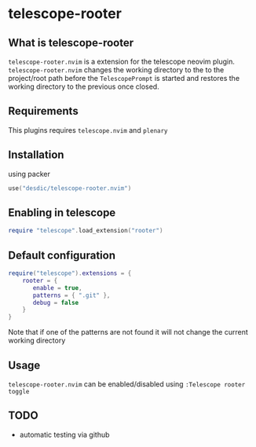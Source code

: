 # telescope-rooter

## What is telescope-rooter

`telescope-rooter.nvim` is a extension for the telescope neovim plugin. `telescope-rooter.nvim` changes the working directory to the to the project/root path before the `TelescopePrompt` is started and restores the working directory to the previous once closed.

## Requirements

This plugins requires `telescope.nvim` and `plenary`

## Installation

using packer

```lua
use("desdic/telescope-rooter.nvim")
```

## Enabling in telescope

```lua
require "telescope".load_extension("rooter")
```

## Default configuration

```lua
require("telescope").extensions = {
    rooter = {
       enable = true,
       patterns = { ".git" },
       debug = false
    }
}
```

Note that if one of the patterns are not found it will not change the current working directory

## Usage

`telescope-rooter.nvim` can be enabled/disabled using `:Telescope rooter toggle`

## TODO

- automatic testing via github
